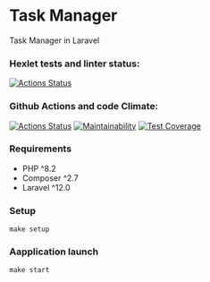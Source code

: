 
# Task Manager

Task Manager  in Laravel 

### Hexlet tests and linter status:
[![Actions Status](https://github.com/artengin/php-project-57/actions/workflows/hexlet-check.yml/badge.svg)](https://github.com/artengin/php-project-57/actions)


### Github Actions and code Climate:
[![Actions Status](https://github.com/artengin/php-project-57/actions/workflows/phpci.yml/badge.svg)](https://github.com/artengin/php-project-57/actions) [![Maintainability](https://api.codeclimate.com/v1/badges/bcf77b10f0c78a903440/maintainability)](https://codeclimate.com/github/artengin/php-project-57/maintainability) [![Test Coverage](https://api.codeclimate.com/v1/badges/bcf77b10f0c78a903440/test_coverage)](https://codeclimate.com/github/artengin/php-project-57/test_coverage)

### Requirements
* PHP ^8.2
* Composer ^2.7
* Laravel ^12.0

### Setup
```
make setup
```

### Aapplication launch
```
make start
```
